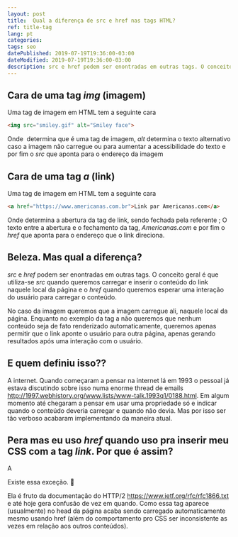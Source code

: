 ```yaml
---
layout: post
title:  Qual a diferença de src e href nas tags HTML?
ref: title-tag
lang: pt
categories: 
tags: seo
datePublished: 2019-07-19T19:36:00-03:00
dateModified: 2019-07-19T19:36:00-03:00
description: src e href podem ser enontradas em outras tags. O conceito geral é que utiliza-se src quando queremos carregar e inserir o conteúdo do link naquele local da página e o href quando queremos esperar uma interação do usuário para carregar o conteúdo.
---
```


## Cara de uma tag *img* (imagem)
Uma tag de imagem em HTML tem a seguinte cara
```HTML
<img src="smiley.gif" alt="Smiley face">
```
Onde *<img>* determina que é uma tag de imagem, *alt* determina o texto alternativo caso a imagem não carregue ou para aumentar a acessibilidade do texto e por fim o *src* que aponta para o endereço da imagem

## Cara de uma tag *a* (link)
Uma tag de imagem em HTML tem a seguinte cara
```HTML
<a href="https://www.americanas.com.br">Link par Americanas.com</a>
```
Onde *<a>* determina a abertura da tag de link, sendo fechada pela referente *</a>*; O texto entre a abertura e o fechamento da tag, *Americanas.com* e por fim o *href* que aponta para o endereço que o link direciona.

## Beleza. Mas qual a diferença?

*src* e *href* podem ser enontradas em outras tags. O conceito geral é que utiliza-se *src* quando queremos carregar e inserir o conteúdo do link naquele local da página e o *href* quando queremos esperar uma interação do usuário para carregar o conteúdo.

No caso da imagem queremos que a imagem carregue ali, naquele local da página. Enquanto no exemplo da tag a não queremos que nenhum conteúdo seja de fato renderizado automaticamente, queremos apenas permitir que o link aponte o usuário para outra página, apenas gerando resultados após uma interação com o usuário.

## E quem definiu isso??

A internet. Quando começaram a pensar na internet lá em 1993 o pessoal já estava discutindo sobre isso numa enorme thread de emails <http://1997.webhistory.org/www.lists/www-talk.1993q1/0188.html>. Em algum momento até chegaram a pensar em usar uma propriedade só e indicar quando o conteúdo deveria carregar e quando não devia. Mas por isso ser tão verboso acabaram implementando da maneira atual.

## Pera mas eu uso *href* quando uso pra inserir meu CSS com a tag *link*. Por que é assim?

A

Existe essa exceção. 🤷

Ela é fruto da documentação do HTTP/2 <https://www.ietf.org/rfc/rfc1866.txt> e até hoje gera confusão de vez em quando. Como essa tag aparece (usualmente) no head da página acaba sendo carregado automaticamente mesmo usando href (além do comportamento pro CSS ser inconsistente as vezes em relação aos outros conteúdos).


